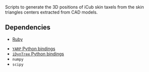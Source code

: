 Scripts to generate the 3D positions of iCub skin taxels from the skin triangles centers extracted from CAD models.

## Dependencies
- [Ruby](https://www.ruby-lang.org/en/)
* [`YARP` Python bindings](http://www.yarp.it/yarp_swig.html)
* [`iDynTree` Python bindings](https://github.com/robotology/idyntree#installation)
* `numpy`
* `scipy`
